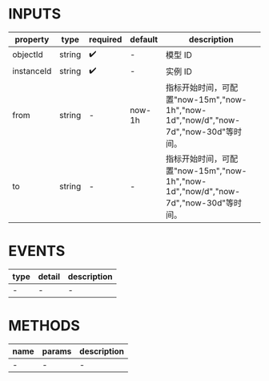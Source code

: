 [//]: # "business-bricks/monitor-charts/monitor-metrics-preview.ts"

# INPUTS

| property   | type   | required | default | description                                                                        |
| ---------- | ------ | -------- | ------- | ---------------------------------------------------------------------------------- |
| objectId   | string | ✔️       | -       | 模型 ID                                                                            |
| instanceId | string | ✔️       | -       | 实例 ID                                                                            |
| from       | string | -        | now-1h  | 指标开始时间，可配置"now-15m","now-1h","now-1d","now/d","now-7d","now-30d"等时间。 |
| to         | string | -        | -       | 指标开始时间，可配置"now-15m","now-1h","now-1d","now/d","now-7d","now-30d"等时间。 |

# EVENTS

| type | detail | description |
| ---- | ------ | ----------- |
| -    | -      | -           |

# METHODS

| name | params | description |
| ---- | ------ | ----------- |
| -    | -      | -           |
